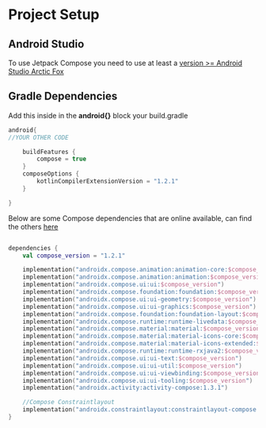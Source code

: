 # Project Setup

## Android Studio
To use Jetpack Compose you need to use at least a [version >= Android Studio Arctic Fox ](https://developer.android.com/studio/preview)

## Gradle Dependencies

Add this inside in the **android{}** block your build.gradle
```groovy
android{
//YOUR OTHER CODE

    buildFeatures {
        compose = true
    }
    composeOptions {
        kotlinCompilerExtensionVersion = "1.2.1"
    }

}
```

Below are some Compose dependencies that are online available, can find the others [here](https://maven.google.com/web/index.html?q=compose#androidx.compose.ui)

```kotlin

dependencies {
    val compose_version = "1.2.1"

    implementation("androidx.compose.animation:animation-core:$compose_version")
    implementation("androidx.compose.animation:animation:$compose_version")
    implementation("androidx.compose.ui:ui:$compose_version")
    implementation("androidx.compose.foundation:foundation:$compose_version")
    implementation("androidx.compose.ui:ui-geometry:$compose_version")
    implementation("androidx.compose.ui:ui-graphics:$compose_version")
    implementation("androidx.compose.foundation:foundation-layout:$compose_version")
    implementation("androidx.compose.runtime:runtime-livedata:$compose_version")
    implementation("androidx.compose.material:material:$compose_version")
    implementation("androidx.compose.material:material-icons-core:$compose_version")
    implementation("androidx.compose.material:material-icons-extended:$compose_version")
    implementation("androidx.compose.runtime:runtime-rxjava2:$compose_version")
    implementation("androidx.compose.ui:ui-text:$compose_version")
    implementation("androidx.compose.ui:ui-util:$compose_version")
    implementation("androidx.compose.ui:ui-viewbinding:$compose_version")
    implementation("androidx.compose.ui:ui-tooling:$compose_version")
    implementation("androidx.activity:activity-compose:1.3.1")

    //Compose Constraintlayout
    implementation("androidx.constraintlayout:constraintlayout-compose:1.0.0")
}

```

